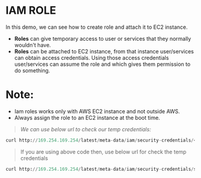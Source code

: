# IAM ROLE

In this demo, we can see how to create role and attach it to EC2 instance.
- **Roles** can give temporary access to user or services that they normally wouldn't have.
- **Roles** can be attached to EC2 instance, from that instance user/services can obtain access credentials. Using those access credentials user/services can assume the role and which gives them permission to do something.

# Note: 
- Iam roles works only with AWS EC2 instance and not outside AWS. 
- Always assign the role to an EC2 instance at the boot time.

> _We can use below url to check our temp credentials:_

```python
curl http://169.254.169.254/latest/meta-data/iam/security-credentials/<name of your s3 instance profile>
```
> If you are using above code then, use below url for check the temp credentials
```python
curl http://169.254.169.254/latest/meta-data/iam/security-credentials/s3-mybucket-role
```
